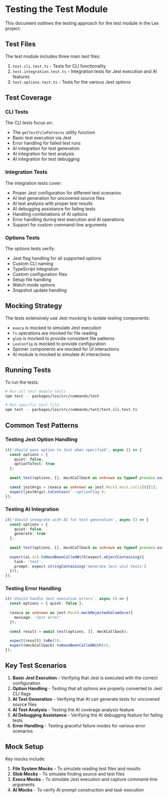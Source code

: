 # Testing the Test Module

This document outlines the testing approach for the test module in the Lex project.

## Test Files

The test module includes three main test files:

1. `test.cli.test.ts` - Tests for CLI functionality
2. `test.integration.test.ts` - Integration tests for Jest execution and AI features
3. `test.options.test.ts` - Tests for the various Jest options

## Test Coverage

### CLI Tests

The CLI tests focus on:

- The `getTestFilePatterns` utility function
- Basic test execution via Jest
- Error handling for failed test runs
- AI integration for test generation
- AI integration for test analysis
- AI integration for test debugging

### Integration Tests

The integration tests cover:

- Proper Jest configuration for different test scenarios
- AI test generation for uncovered source files
- AI test analysis with proper test results
- AI debugging assistance for failing tests
- Handling combinations of AI options
- Error handling during test execution and AI operations
- Support for custom command-line arguments

### Options Tests

The options tests verify:

- Jest flag handling for all supported options
- Custom CLI naming
- TypeScript integration
- Custom configuration files
- Setup file handling
- Watch mode options
- Snapshot update handling

## Mocking Strategy

The tests extensively use Jest mocking to isolate testing components:

- `execa` is mocked to simulate Jest execution
- `fs` operations are mocked for file reading
- `glob` is mocked to provide consistent file patterns
- `LexConfig` is mocked to provide configuration
- Spinner components are mocked for UI interactions
- AI module is mocked to simulate AI interactions

## Running Tests

To run the tests:

```bash
# Run all test module tests
npm test -- packages/lex/src/commands/test

# Run specific test file
npm test -- packages/lex/src/commands/test/test.cli.test.ts
```

## Common Test Patterns

### Testing Jest Option Handling

```typescript
it('should pass option to Jest when specified', async () => {
  const options = {
    quiet: false,
    optionToTest: true
  };
  
  await test(options, [], mockCallback as unknown as typeof process.exit);
  
  const jestArgs = (execa as unknown as jest.Mock).mock.calls[0][1];
  expect(jestArgs).toContain('--optionFlag');
});
```

### Testing AI Integration

```typescript
it('should integrate with AI for test generation', async () => {
  const options = {
    quiet: false,
    generate: true
  };
  
  await test(options, [], mockCallback as unknown as typeof process.exit);
  
  expect(ai.ai).toHaveBeenCalledWith(expect.objectContaining({
    task: 'test',
    prompt: expect.stringContaining('Generate Jest unit tests')
  }));
});
```

### Testing Error Handling

```typescript
it('should handle Jest execution errors', async () => {
  const options = { quiet: false };
  
  (execa as unknown as jest.Mock).mockRejectedValueOnce({
    message: 'Jest error'
  });
  
  const result = await test(options, [], mockCallback);
  
  expect(result).toBe(1);
  expect(mockCallback).toHaveBeenCalledWith(1);
});
```

## Key Test Scenarios

1. **Basic Jest Execution** - Verifying that Jest is executed with the correct configuration
2. **Option Handling** - Testing that all options are properly converted to Jest CLI flags
3. **AI Test Generation** - Verifying that AI can generate tests for uncovered source files
4. **AI Test Analysis** - Testing the AI coverage analysis feature
5. **AI Debugging Assistance** - Verifying the AI debugging feature for failing tests
6. **Error Handling** - Testing graceful failure modes for various error scenarios

## Mock Setup

Key mocks include:

1. **File System Mocks** - To simulate reading test files and results
2. **Glob Mocks** - To simulate finding source and test files
3. **Execa Mocks** - To simulate Jest execution and capture command-line arguments
4. **AI Mocks** - To verify AI prompt construction and task execution 